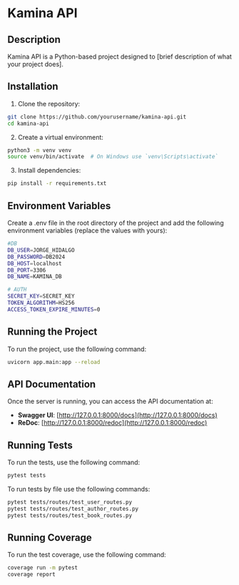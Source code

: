 # Kamina API

## Description
Kamina API is a Python-based project designed to [brief description of what your project does].

## Installation

1. Clone the repository:
  ```bash
  git clone https://github.com/yourusername/kamina-api.git
  cd kamina-api
  ```

2. Create a virtual environment:
  ```bash
  python3 -m venv venv
  source venv/bin/activate  # On Windows use `venv\Scripts\activate`
  ```

3. Install dependencies:
  ```bash
  pip install -r requirements.txt
  ```

## Environment Variables
Create a .env file in the root directory of the project and add the following environment variables (replace the values with yours):
```bash
#DB
DB_USER=JORGE_HIDALGO
DB_PASSWORD=DB2024
DB_HOST=localhost
DB_PORT=3306
DB_NAME=KAMINA_DB

# AUTH
SECRET_KEY=SECRET_KEY
TOKEN_ALGORITHM=HS256
ACCESS_TOKEN_EXPIRE_MINUTES=0
```

## Running the Project

To run the project, use the following command:
```bash
uvicorn app.main:app --reload
```

## API Documentation

Once the server is running, you can access the API documentation at:

- **Swagger UI**: [http://127.0.0.1:8000/docs](http://127.0.0.1:8000/docs)
- **ReDoc**: [http://127.0.0.1:8000/redoc](http://127.0.0.1:8000/redoc)

## Running Tests

To run the tests, use the following command:
```bash
pytest tests
```
To run tests by file use the following commands:
```bash
pytest tests/routes/test_user_routes.py
pytest tests/routes/test_author_routes.py
pytest tests/routes/test_book_routes.py
```

## Running Coverage

To run the test coverage, use the following command:
```bash
coverage run -m pytest
coverage report
```

